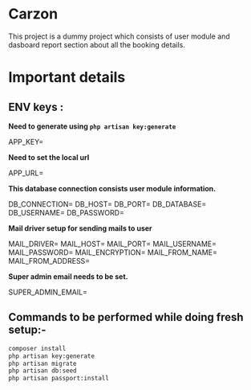 # Carzon

This project is a dummy project which consists of user module and dasboard report section about all the booking details.

# Important details

## ENV keys :

**Need to generate using `php artisan key:generate`**

APP_KEY=

**Need to set the local url**

APP_URL=

**This database connection consists user module information.**

DB_CONNECTION=
DB_HOST=
DB_PORT=
DB_DATABASE=
DB_USERNAME=
DB_PASSWORD=

**Mail driver setup for sending mails to user**

MAIL_DRIVER=
MAIL_HOST=
MAIL_PORT=
MAIL_USERNAME=
MAIL_PASSWORD=
MAIL_ENCRYPTION=
MAIL_FROM_NAME=
MAIL_FROM_ADDRESS=

**Super admin email needs to be set.**

SUPER_ADMIN_EMAIL=


## Commands to be performed while doing fresh setup:-

```bash
composer install
php artisan key:generate
php artisan migrate
php artisan db:seed
php artisan passport:install
```
